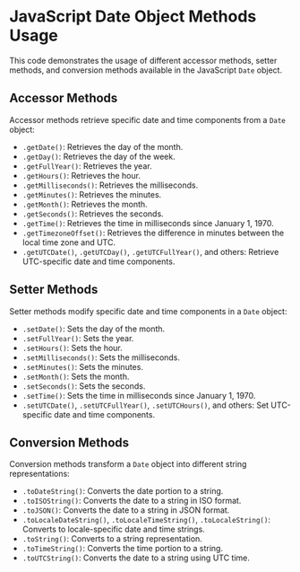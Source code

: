 # JavaScript Date Object Methods Usage

This code demonstrates the usage of different accessor methods, setter methods, and conversion methods available in the JavaScript `Date` object.

## Accessor Methods

Accessor methods retrieve specific date and time components from a `Date` object:

- `.getDate()`: Retrieves the day of the month.
- `.getDay()`: Retrieves the day of the week.
- `.getFullYear()`: Retrieves the year.
- `.getHours()`: Retrieves the hour.
- `.getMilliseconds()`: Retrieves the milliseconds.
- `.getMinutes()`: Retrieves the minutes.
- `.getMonth()`: Retrieves the month.
- `.getSeconds()`: Retrieves the seconds.
- `.getTime()`: Retrieves the time in milliseconds since January 1, 1970.
- `.getTimezoneOffset()`: Retrieves the difference in minutes between the local time zone and UTC.
- `.getUTCDate()`, `.getUTCDay()`, `.getUTCFullYear()`, and others: Retrieve UTC-specific date and time components.

## Setter Methods

Setter methods modify specific date and time components in a `Date` object:

- `.setDate()`: Sets the day of the month.
- `.setFullYear()`: Sets the year.
- `.setHours()`: Sets the hour.
- `.setMilliseconds()`: Sets the milliseconds.
- `.setMinutes()`: Sets the minutes.
- `.setMonth()`: Sets the month.
- `.setSeconds()`: Sets the seconds.
- `.setTime()`: Sets the time in milliseconds since January 1, 1970.
- `.setUTCDate()`, `.setUTCFullYear()`, `.setUTCHours()`, and others: Set UTC-specific date and time components.

## Conversion Methods

Conversion methods transform a `Date` object into different string representations:

- `.toDateString()`: Converts the date portion to a string.
- `.toISOString()`: Converts the date to a string in ISO format.
- `.toJSON()`: Converts the date to a string in JSON format.
- `.toLocaleDateString()`, `.toLocaleTimeString()`, `.toLocaleString()`: Converts to locale-specific date and time strings.
- `.toString()`: Converts to a string representation.
- `.toTimeString()`: Converts the time portion to a string.
- `.toUTCString()`: Converts the date to a string using UTC time.

